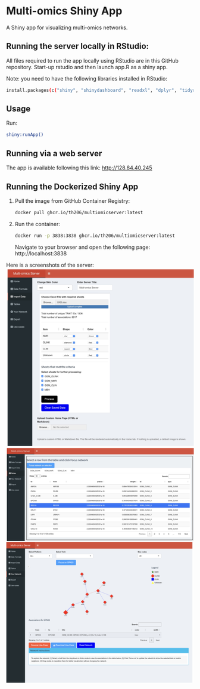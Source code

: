 # Multi-omics Shiny App
A Shiny app for visualizing multi-omics networks.

## Running the server locally in RStudio:
All files required to run the app locally using RStudio are in this GitHub repository. Start-up rstudio and then launch app.R as a shiny app.

Note: you need to have the following libraries installed in RStudio:

```bash
install.packages(c("shiny", "shinydashboard", "readxl", "dplyr", "tidyr", "visNetwork", "DT", "shinyWidgets", "igraph","rlang"))
```
## Usage
Run:
```bash
shiny:runApp()
```
## Running via a web server
The app is available following this link: http://128.84.40.245 

## Running the Dockerized Shiny App
1. Pull the image from GitHub Container Registry:
   ```bash
   docker pull ghcr.io/th206/multiomicserver:latest
   ```
2. Run the container:
   ```bash
   docker run -p 3838:3838 ghcr.io/th206/multiomicserver:latest
   ```
   Navigate to your browser and open the following page: http://localhost:3838

Here is a screenshots of the server:
![My Image](www/about2.jpg)
![My Image](www/about3.jpg)
![My Image](www/about.png)
